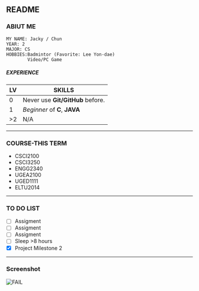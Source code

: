 README
----
### ABIUT ME
	MY NAME: Jacky / Chun
	YEAR: 2
	MAJOR: CS
	HOBBIES:Badmintor (Favorite: Lee Yon-dae)
	        Video/PC Game
##### EXPERIENCE
| LV | SKILLS |
| ---- | ---- |
| 0 | Never use **Git/GitHub** before. |
| 1 | *Beginner* of **C**, **JAVA** |
| >2| N/A |  

----
### COURSE-THIS TERM
* CSCI2100  
* CSCI3250  
* ENGG2340  
* UGEA2100  
* UGED1111  
* ELTU2014  

----
### TO DO LIST
- [ ] Assigment
- [ ] Assigment
- [ ] Assigment
- [ ] Sleep >8 hours
- [x] Project Milestone 2  

----
### Screenshot
![FAIL](file:///Users/CM/Pictures/Screenshot.jpg "Screenshot")
